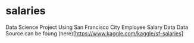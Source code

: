 # salaries
Data Science Project Using San Francisco City Employee Salary Data
Data Source can be foung (here)[https://www.kaggle.com/kaggle/sf-salaries]
